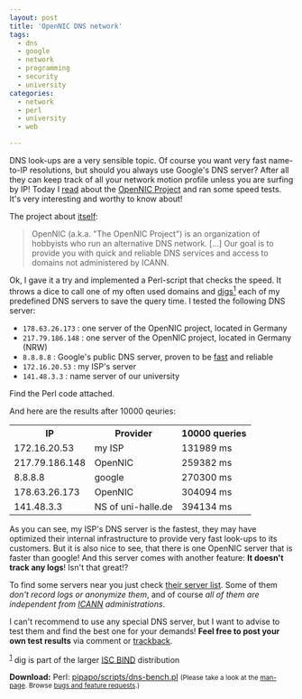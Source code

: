 ```yaml
---
layout: post
title: 'OpenNIC DNS network'
tags:
  - dns
  - google
  - network
  - programming
  - security
  - university
categories:
  - network
  - perl
  - university
  - web

---
```


DNS look-ups are a very sensible topic. Of course you want very fast name-to-IP resolutions, but should you always use Google's DNS server? After all they can keep track of all your network motion profile unless you are surfing by IP!
Today I <a href="http://twitter.com/#!/lordcoke/status/10620700683407360">read</a> about the <a href="http://www.opennicproject.org/">OpenNIC Project</a> and ran some speed tests. It's very interesting and worthy to know about!


The project about <a href="http://www.opennicproject.org/">itself</a>:

<blockquote>OpenNIC (a.k.a. "The OpenNIC Project") is an organization of hobbyists who run an alternative DNS network. [...] Our goal is to provide you with quick and reliable DNS services and access to domains not administered by ICANN.</blockquote>

Ok, I gave it a try and implemented a Perl-script that checks the speed. It throws a dice to call one of my often used domains and <a name="dig" href="#dig-foot">digs<sup>1</sup></a> each of my predefined DNS servers to save the query time. I tested the following DNS server:

* `178.63.26.173` : one server of the OpenNIC project, located in Germany
* `217.79.186.148` : one server of the OpenNIC project, located in Germany (NRW)
* `8.8.8.8` : Google's public DNS server, proven to be <a href="http://blog.fefe.de/?ts=b5e7d15b">fast</a> and reliable
* `172.16.20.53` : my ISP's server
* `141.48.3.3` : name server of our university

Find the Perl code attached.

And here are the results after 10000 qeuries:

<table><tr><th>IP</th><th>Provider</th><th>10000 queries</th></tr><tr><td>172.16.20.53</td><td>my ISP</td><td>131989 ms</td></tr><tr><td>217.79.186.148</td><td>OpenNIC</td><td>259382 ms</td></tr><tr><td>8.8.8.8</td><td>google</td><td>270300 ms</td></tr><tr><td>178.63.26.173</td><td>OpenNIC</td><td>304094 ms</td></tr><tr><td>141.48.3.3</td><td>NS of uni-halle.de</td><td>394134 ms</td></tr></table>

As you can see, my ISP's DNS server is the fastest, they may have optimized their internal infrastructure to provide very fast look-ups to its customers. But it is also nice to see, that there is one OpenNIC server that is faster than google! And this server comes with another feature: <strong>It doesn't track any logs</strong>! Isn't that great!?

To find some servers near you just check <a href="http://www.opennicproject.org/start-here/51-migrate-to-opennic/75-public-dns">their server list</a>. Some of them <em>don't record logs or anonymize them</em>, and of course <em>all of them are independent from <a href="http://www.icann.org/">ICANN</a> administrations</em>.

I can't recommend to use any special DNS server, but I want to advise to test them and find the best one for your demands! <strong>Feel free to post your own test results</strong> via comment or <a href="/2010/12/opennic-dns-network/trackback/">trackback</a>.

<sup><a name="dig-foot" href="#dig">1</a></sup> dig is part of the larger <a href="http://www.isc.org/software/bind">ISC BIND</a> distribution

<div class="download"><strong>Download:</strong>
Perl: <a href='/wp-content/uploads/pipapo/scripts/dns-bench.pl'>pipapo/scripts/dns-bench.pl</a>
<small>(Please take a look at the <a href="/man-page/">man-page</a>. Browse <a href="https://bt.binfalse.de/">bugs and feature requests</a>.)</small>
</div>

